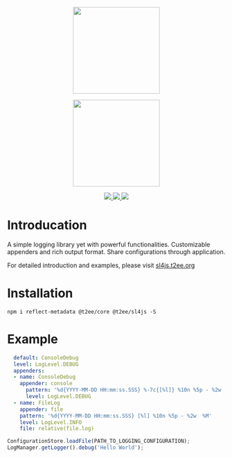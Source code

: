 <p align="center">
    <a href="https://t2ee.org">
        <img width="200" src="https://t2ee.org/img/logos/t2ee.png">
    </a>
</p>
<p align="center">
    <a href="https://sl4js.t2ee.org">
        <img width="200" src="https://t2ee.org/img/logos/sl4js.png">
    </a>
</p>

<p align="center">
    <a href="https://www.npmjs.com/package/@t2ee/sl4js">
        <img src="https://badge.fury.io/js/%40t2ee%2Fsl4js.svg">
    </a>
    <a href="https://travis-ci.org/t2ee/sl4js">
        <img src="https://img.shields.io/travis/t2ee/sl4js/master.svg?style=flat-square">
    </a>
    <a href="https://coveralls.io/r/t2ee/sl4js?branch=master">
        <img src="https://img.shields.io/coveralls/t2ee/sl4js/master.svg?style=flat-square">
    </a>
</p>

# Introducation

A simple logging library yet with powerful functionalities. Customizable appenders and rich output format. Share configurations through application.

For detailed introduction and examples, please visit [sl4js.t2ee.org](//sl4js.t2ee.org)


# Installation

`npm i reflect-metadata @t2ee/core @t2ee/sl4js -S`

# Example

```yaml
  default: ConsoleDebug
  level: LogLevel.DEBUG
  appenders:
  - name: ConsoleDebug
    appender: console
      pattern: '%d{YYYY-MM-DD HH:mm:ss.SSS} %-7c{[%l]} %10n %5p - %2w  %M'
      level: LogLevel.DEBUG
  - name: FileLog
    appender: file
    pattern: '%d{YYYY-MM-DD HH:mm:ss.SSS} [%l] %10n %5p - %2w  %M'
    level: LogLevel.INFO
    file: relative(file.log)
```

```typescript
ConfigurationStore.loadFile(PATH_TO_LOGGING_CONFIGURATION);
LogManager.getLogger().debug('Hello World');
```
